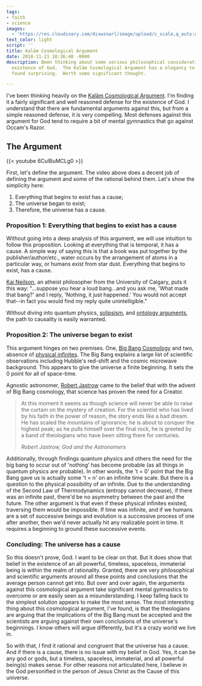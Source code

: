 ```yaml
---
tags:
- faith
- science
images:
  - 'https://res.cloudinary.com/dixwznarl/image/upload/c_scale,q_auto:good/notebook/cosmos.jpg'
text_color: light
script: ''
title: Kalām Cosmological Argument
date: 2018-11-21 10:36:48 -0600
description: Been thinking about some serious philosophical considerations for the
  existence of God.  The Kalām Cosmological Argument has a elegancy to it that I've
  found surprising.  Worth some significant thought.

---
```

I've been thinking heavily on the [Kalām Cosmological Argument](https://plato.stanford.edu/entries/cosmological-argument/#KalaCosmArgu).  I'm finding it a fairly significant and well reasoned defense for the existence of God.  I understand that there are fundamental arguments against this, but from a simple reasoned defense, it is very compelling.  Most defenses against this argument for God tend to require a bit of mental gymnastics that go against Occam's Razor.

## The Argument

{{< youtube 6CulBuMCLg0 >}}

First, let's define the argument.  The video above does a decent job of defining the argument and some of the rational behind them. Let's show the simplicity here:

1. Everything that begins to exist has a cause;
2. The universe began to exist;
3. Therefore, the universe has a cause.

### Proposition 1: Everything that begins to exist has a cause

Without going into a deep analysis of this argument, we will use intuition to follow this proposition.  Looking at everything that is temporal, it has a cause.  A simple way of saying this is that a book was put together by the publisher/author/etc., water occurs by the arrangement of atoms in a particular way, or humans exist from star dust.  Everything that begins to exist, has a cause.

[Kai Neilson](https://en.wikipedia.org/wiki/Kai_Nielsen_(philosopher)), an atheist philosopher from the University of Calgary, puts it this way: "...suppose you hear a loud bang...and you ask me, 'What made that bang?' and I reply, 'Nothing, it just happened.' You would not accept that--in fact you would find my reply quite unintelligible."

Without diving into quantum physics, [solipsism](https://en.wikipedia.org/wiki/Solipsism), and [ontology arguments](https://plato.stanford.edu/entries/ontological-arguments/), the path to causality is easily warranted.

### Proposition 2: The universe began to exist

This argument hinges on two premises.  One, [Big Bang Cosmology](https://en.wikipedia.org/wiki/Big_Bang) and two, absence of [physical infinites](http://blogs.discovermagazine.com/crux/2015/02/20/infinity-ruining-physics/).  The Big Bang explains a large list of scientific observations including Hubble's red-shift and the cosmic microwave background.  This appears to give the universe a finite beginning.  It sets the 0 point for all of space-time.  

Agnostic astronomer, [Robert Jastrow](https://en.wikipedia.org/wiki/Robert_Jastrow) came to the belief that with the advent of Big Bang cosmology, that science has proven the need for a Creator.

> At this moment it seems as though science will never be able to raise the curtain on the mystery of creation. For the scientist who has lived by his faith in the power of reason, the story ends like a bad dream. He has scaled the mountains of ignorance; he is about to conquer the highest peak; as he pulls himself over the final rock, he is greeted by a band of theologians who have been sitting there for centuries.
>  
> <cite>Robert Jastrow, God and the Astronomers</cite>

Additionally, through findings quantum physics and others the need for the big bang to occur out of 'nothing' has become probable (as all things in quantum physics are probable).  In other words, the 't = 0' point that the Big Bang gave us is actually some 't = n' on an infinite time scale.  But there is a question to the physical possibility of an infinite.  Due to the understanding of the Second Law of Thermodynamics (entropy cannot decrease), if there was an infinite past, there'd be no asymmetry between the past and the future.  The other argument is that even if these physical infinites existed, traversing them would be impossible.  If time was infinite, and if we humans are a set of successive beings and evolution is a successive process of one after another, then we'd never actually hit any realizable point in time.  It requires a beginning to ground these successive events.

### Concluding: The universe has a cause

So this doesn't prove, God.  I want to be clear on that.  But it does show that belief in the existence of an all powerful, timeless, spaceless, immaterial being is within the realm of rationality.  Granted, there are very philosophical and scientific arguments around all these points and conclusions that the average person cannot get into.  But over and over again, the arguments against this cosmological argument take significant mental gymnastics to overcome or are easily seen as a misunderstanding.  I keep falling back to the simplest solution appears to make the most sense.  The most interesting thing about this cosmological argument, I've found, is that the theologians are arguing that the implications of the Big Bang must be accepted and the scientists are arguing against their own conclusions of the universe's beginnings.  I know others will argue differently, but it's a crazy world we live in.

So with that, I find it rational and congruent that the universe has a cause.  And if there is a cause, there is no issue with my belief in God.  Yes, it can be any god or gods, but a timeless, spaceless, immaterial, and all powerful being(s) makes sense.  For other reasons not articulated here, I believe in the God personified in the person of Jesus Christ as the Cause of this universe.  
